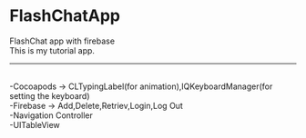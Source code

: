 # FlashChatApp
FlashChat app with firebase
<br>
This is my tutorial app.
<hr>

<br>
-Cocoapods -> CLTypingLabel(for animation),IQKeyboardManager(for setting the keyboard)
<br>
-Firebase -> Add,Delete,Retriev,Login,Log Out
<br>
-Navigation Controller
<br>
-UITableView
